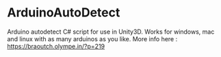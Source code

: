 # ArduinoAutoDetect
Arduino autodetect C# script for use in Unity3D. Works for windows, mac and linux with as many arduinos as you like. 
More info here :
https://braoutch.olympe.in/?p=219
